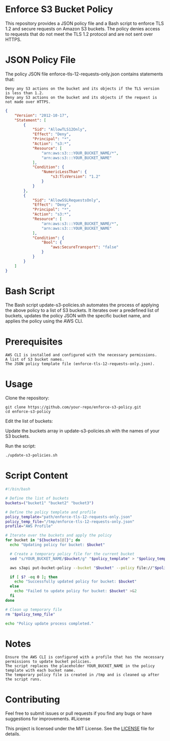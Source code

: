 # Enforce S3 Bucket Policy

This repository provides a JSON policy file and a Bash script to enforce TLS 1.2 and secure requests on Amazon S3 buckets. The policy denies access to requests that do not meet the TLS 1.2 protocol and are not sent over HTTPS.
# JSON Policy File

The policy JSON file enforce-tls-12-requests-only.json contains statements that:

    Deny any S3 actions on the bucket and its objects if the TLS version is less than 1.2.
    Deny any S3 actions on the bucket and its objects if the request is not made over HTTPS.

```json
{
    "Version": "2012-10-17",
    "Statement": [
        {
            "Sid": "AllowTLS12Only",
            "Effect": "Deny",
            "Principal": "*",
            "Action": "s3:*",
            "Resource": [
                "arn:aws:s3:::YOUR_BUCKET_NAME/*",
                "arn:aws:s3:::YOUR_BUCKET_NAME"
            ],
            "Condition": {
                "NumericLessThan": {
                    "s3:TlsVersion": "1.2"
                }
            }
        },
        {
            "Sid": "AllowSSLRequestsOnly",
            "Effect": "Deny",
            "Principal": "*",
            "Action": "s3:*",
            "Resource": [
                "arn:aws:s3:::YOUR_BUCKET_NAME/*",
                "arn:aws:s3:::YOUR_BUCKET_NAME"
            ],
            "Condition": {
                "Bool": {
                    "aws:SecureTransport": "false"
                }
            }
        }
    ]
}

```
# Bash Script

The Bash script update-s3-policies.sh automates the process of applying the above policy to a list of S3 buckets. It iterates over a predefined list of buckets, updates the policy JSON with the specific bucket name, and applies the policy using the AWS CLI.
# Prerequisites

    AWS CLI is installed and configured with the necessary permissions.
    A list of S3 bucket names.
    The JSON policy template file (enforce-tls-12-requests-only.json).

# Usage

Clone the repository:
```
git clone https://github.com/your-repo/enforce-s3-policy.git
cd enforce-s3-policy
```
Edit the list of buckets:

Update the buckets array in update-s3-policies.sh with the names of your S3 buckets.

Run the script:
```bash
./update-s3-policies.sh
```
# Script Content
```bash
#!/bin/bash

# Define the list of buckets
buckets=("bucket1" "bucket2" "bucket3")

# Define the policy template and profile
policy_template="path/enforce-tls-12-requests-only.json"
policy_temp_file="/tmp/enforce-tls-12-requests-only.json"
profile="AWS Profile"

# Iterate over the buckets and apply the policy
for bucket in "${buckets[@]}"; do
  echo "Updating policy for bucket: $bucket"

  # Create a temporary policy file for the current bucket
  sed "s/YOUR_BUCKET_NAME/$bucket/g" "$policy_template" > "$policy_temp_file"

  aws s3api put-bucket-policy --bucket "$bucket" --policy file://"$policy_temp_file" --profile "$profile"

  if [ $? -eq 0 ]; then
    echo "Successfully updated policy for bucket: $bucket"
  else
    echo "Failed to update policy for bucket: $bucket" >&2
  fi
done

# Clean up temporary file
rm "$policy_temp_file"

echo "Policy update process completed."
```
# Notes

    Ensure the AWS CLI is configured with a profile that has the necessary permissions to update bucket policies.
    The script replaces the placeholder YOUR_BUCKET_NAME in the policy template with each bucket name.
    The temporary policy file is created in /tmp and is cleaned up after the script runs.

# Contributing

Feel free to submit issues or pull requests if you find any bugs or have suggestions for improvements.
#License

This project is licensed under the MIT License. See the  [LICENSE](https://github.com/jkipsang/enforce-s3-policy?tab=MIT-1-ov-file)
 file for details.
